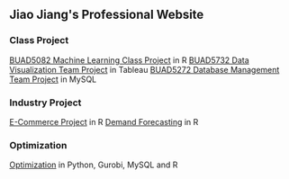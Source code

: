 ## Jiao Jiang's Professional Website

### Class Project 
 [BUAD5082 Machine Learning Class Project](/class_project/index.md) in R
 [BUAD5732 Data Visualization Team Project](/visulization/index.md) in Tableau
 [BUAD5272 Database Management Team Project](/database/index.md) in MySQL


### Industry Project
   [E-Commerce Project](/Ecommerce/index.md) in R
   [Demand Forecasting](/demand_forecasting/index.md) in R

### Optimization
 [Optimization](/optimization/index.md) in Python, Gurobi, MySQL and R
